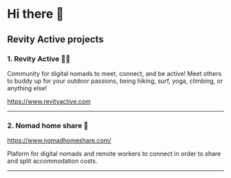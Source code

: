 # Hi there 👋

## Revity Active projects
### 1. Revity Active 🏄‍♀️

Community for digital nomads to meet, connect, and be active! Meet others to buddy up for your outdoor passions, being hiking, surf, yoga, climbing, or anything else!

https://www.revityactive.com


---


### 2. Nomad home share 🏡
https://www.nomadhomeshare.com/

Plaform for digital nomads and remote workers to connect in order to share and split accommodation costs.

---
